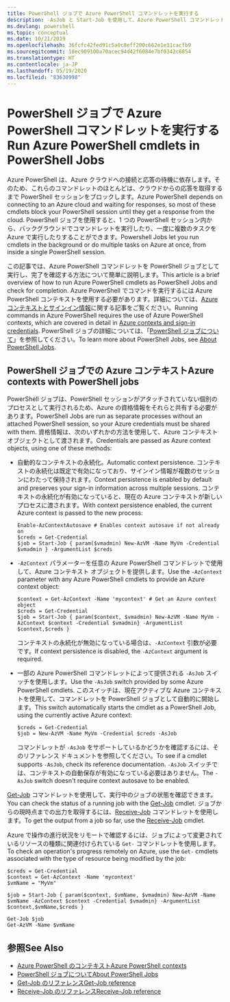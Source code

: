 ```yaml
---
title: PowerShell ジョブで Azure PowerShell コマンドレットを実行する
description: -AsJob と Start-Job を使用して、Azure PowerShell コマンドレットを並列で、またはバックグラウンド タスクとして実行する方法について説明します。
ms.devlang: powershell
ms.topic: conceptual
ms.date: 10/21/2019
ms.openlocfilehash: 36fcfc42fed91c5a0c8eff200c662e1e31cacfb9
ms.sourcegitcommit: 10ec909100a70acec94d42f6084e7bf0342c6854
ms.translationtype: HT
ms.contentlocale: ja-JP
ms.lasthandoff: 05/19/2020
ms.locfileid: "83630998"
---
```

# <a name="run-azure-powershell-cmdlets-in-powershell-jobs"></a><span data-ttu-id="4e2be-103">PowerShell ジョブで Azure PowerShell コマンドレットを実行する</span><span class="sxs-lookup"><span data-stu-id="4e2be-103">Run Azure PowerShell cmdlets in PowerShell Jobs</span></span>

<span data-ttu-id="4e2be-104">Azure PowerShell は、Azure クラウドへの接続と応答の待機に依存します。そのため、これらのコマンドレットのほとんどは、クラウドからの応答を取得するまで PowerShell セッションをブロックします。</span><span class="sxs-lookup"><span data-stu-id="4e2be-104">Azure PowerShell depends on connecting to an Azure cloud and waiting for responses, so most of these cmdlets block your PowerShell session until they get a response from the cloud.</span></span>
<span data-ttu-id="4e2be-105">PowerShell ジョブを使用すると、1 つの PowerShell セッション内から、バックグラウンドでコマンドレットを実行したり、一度に複数のタスクを Azure で実行したりすることができます。</span><span class="sxs-lookup"><span data-stu-id="4e2be-105">Powershell Jobs let you run cmdlets in the background or do multiple tasks on Azure at once, from inside a single PowerShell session.</span></span>

<span data-ttu-id="4e2be-106">この記事では、Azure PowerShell コマンドレットを PowerShell ジョブとして実行し、完了を確認する方法について簡単に説明します。</span><span class="sxs-lookup"><span data-stu-id="4e2be-106">This article is a brief overview of how to run Azure PowerShell cmdlets as PowerShell Jobs and check for completion.</span></span> <span data-ttu-id="4e2be-107">Azure PowerShell でコマンドを実行するには Azure PowerShell コンテキストを使用する必要があります。詳細については、[Azure コンテキストとサインイン情報](context-persistence.md)に関する記事をご覧ください。</span><span class="sxs-lookup"><span data-stu-id="4e2be-107">Running commands in Azure PowerShell requires the use of Azure PowerShell contexts, which are covered in detail in [Azure contexts and sign-in credentials](context-persistence.md).</span></span>
<span data-ttu-id="4e2be-108">PowerShell ジョブの詳細については、「[PowerShell ジョブについて](/powershell/module/microsoft.powershell.core/about/about_jobs)」を参照してください。</span><span class="sxs-lookup"><span data-stu-id="4e2be-108">To learn more about PowerShell Jobs, see [About PowerShell Jobs](/powershell/module/microsoft.powershell.core/about/about_jobs).</span></span>

## <a name="azure-contexts-with-powershell-jobs"></a><span data-ttu-id="4e2be-109">PowerShell ジョブでの Azure コンテキスト</span><span class="sxs-lookup"><span data-stu-id="4e2be-109">Azure contexts with PowerShell jobs</span></span>

<span data-ttu-id="4e2be-110">PowerShell ジョブは、PowerShell セッションがアタッチされていない個別のプロセスとして実行されるため、Azure の資格情報をそれらと共有する必要があります。</span><span class="sxs-lookup"><span data-stu-id="4e2be-110">PowerShell Jobs are run as separate processes without an attached PowerShell session, so your Azure credentials must be shared with them.</span></span> <span data-ttu-id="4e2be-111">資格情報は、次のいずれかの方法を使用して、Azure コンテキスト オブジェクトとして渡されます。</span><span class="sxs-lookup"><span data-stu-id="4e2be-111">Credentials are passed as Azure context objects, using one of these methods:</span></span>

* <span data-ttu-id="4e2be-112">自動的なコンテキストの永続化。</span><span class="sxs-lookup"><span data-stu-id="4e2be-112">Automatic context persistence.</span></span> <span data-ttu-id="4e2be-113">コンテキストの永続化は既定で有効になっており、サインイン情報が複数のセッションにわたって保持されます。</span><span class="sxs-lookup"><span data-stu-id="4e2be-113">Context persistence is enabled by default and preserves your sign-in information across multiple sessions.</span></span> <span data-ttu-id="4e2be-114">コンテキストの永続化が有効になっていると、現在の Azure コンテキストが新しいプロセスに渡されます。</span><span class="sxs-lookup"><span data-stu-id="4e2be-114">With context persistence enabled, the current Azure context is passed to the new process:</span></span>

  ```azurepowershell-interactive
  Enable-AzContextAutosave # Enables context autosave if not already on
  $creds = Get-Credential
  $job = Start-Job { param($vmadmin) New-AzVM -Name MyVm -Credential $vmadmin } -ArgumentList $creds
  ```

* <span data-ttu-id="4e2be-115">`-AzContext` パラメーターを任意の Azure PowerShell コマンドレットで使用して、Azure コンテキスト オブジェクトを提供します。</span><span class="sxs-lookup"><span data-stu-id="4e2be-115">Use the `-AzContext` parameter with any Azure PowerShell cmdlets to provide an Azure context object:</span></span>

  ```azurepowershell-interactive
  $context = Get-AzContext -Name 'mycontext' # Get an Azure context object
  $creds = Get-Credential
  $job = Start-Job { param($context, $vmadmin) New-AzVM -Name MyVm -AzContext $context -Credential $vmadmin} -ArgumentList $context,$creds }
  ```

  <span data-ttu-id="4e2be-116">コンテキストの永続化が無効になっている場合は、`-AzContext` 引数が必要です。</span><span class="sxs-lookup"><span data-stu-id="4e2be-116">If context persistence is disabled, the `-AzContext` argument is required.</span></span>

* <span data-ttu-id="4e2be-117">一部の Azure PowerShell コマンドレットによって提供される `-AsJob` スイッチを使用します。</span><span class="sxs-lookup"><span data-stu-id="4e2be-117">Use the `-AsJob` switch provided by some Azure PowerShell cmdlets.</span></span> <span data-ttu-id="4e2be-118">このスイッチは、現在アクティブな Azure コンテキストを使用して、コマンドレットを PowerShell ジョブとして自動的に開始します。</span><span class="sxs-lookup"><span data-stu-id="4e2be-118">This switch automatically starts the cmdlet as a PowerShell Job, using the currently active Azure context:</span></span>

  ```azurepowershell-interactive
  $creds = Get-Credential
  $job = New-AzVM -Name MyVm -Credential $creds -AsJob
  ```

  <span data-ttu-id="4e2be-119">コマンドレットが `-AsJob` をサポートしているかどうかを確認するには、そのリファレンス ドキュメントを参照してください。</span><span class="sxs-lookup"><span data-stu-id="4e2be-119">To see if a cmdlet supports `-AsJob`, check its reference documentation.</span></span> <span data-ttu-id="4e2be-120">`-AsJob` スイッチでは、コンテキストの自動保存が有効になっている必要はありません。</span><span class="sxs-lookup"><span data-stu-id="4e2be-120">The `-AsJob` switch doesn't require context autosave to be enabled.</span></span>

<span data-ttu-id="4e2be-121">[Get-Job](/powershell/module/microsoft.powershell.core/get-job) コマンドレットを使用して、実行中のジョブの状態を確認できます。</span><span class="sxs-lookup"><span data-stu-id="4e2be-121">You can check the status of a running job with the [Get-Job](/powershell/module/microsoft.powershell.core/get-job) cmdlet.</span></span> <span data-ttu-id="4e2be-122">ジョブからの現時点までの出力を取得するには、[Receive-Job](/powershell/module/microsoft.powershell.core/receive-job) コマンドレットを使用します。</span><span class="sxs-lookup"><span data-stu-id="4e2be-122">To get the output from a job so far, use the [Receive-Job](/powershell/module/microsoft.powershell.core/receive-job) cmdlet.</span></span>

<span data-ttu-id="4e2be-123">Azure で操作の進行状況をリモートで確認するには、ジョブによって変更されているリソースの種類に関連付けられている `Get-` コマンドレットを使用します。</span><span class="sxs-lookup"><span data-stu-id="4e2be-123">To check an operation's progress remotely on Azure, use the `Get-` cmdlets associated with the type of resource being modified by the job:</span></span>

```azurepowershell-interactive
$creds = Get-Credential
$context = Get-AzContext -Name 'mycontext'
$vmName = "MyVm"

$job = Start-Job { param($context, $vmName, $vmadmin) New-AzVM -Name $vmName -AzContext $context -Credential $vmadmin} -ArgumentList $context,$vmName,$creds }

Get-Job $job
Get-AzVM -Name $vmName
```

## <a name="see-also"></a><span data-ttu-id="4e2be-124">参照</span><span class="sxs-lookup"><span data-stu-id="4e2be-124">See Also</span></span>

* [<span data-ttu-id="4e2be-125">Azure PowerShell のコンテキスト</span><span class="sxs-lookup"><span data-stu-id="4e2be-125">Azure PowerShell contexts</span></span>](context-persistence.md)
* [<span data-ttu-id="4e2be-126">PowerShell ジョブについて</span><span class="sxs-lookup"><span data-stu-id="4e2be-126">About PowerShell Jobs</span></span>](/powershell/module/microsoft.powershell.core/about/about_jobs)
* [<span data-ttu-id="4e2be-127">Get-Job のリファレンス</span><span class="sxs-lookup"><span data-stu-id="4e2be-127">Get-Job reference</span></span>](/powershell/module/microsoft.powershell.core/get-job)
* [<span data-ttu-id="4e2be-128">Receive-Job のリファレンス</span><span class="sxs-lookup"><span data-stu-id="4e2be-128">Receive-Job reference</span></span>](/powershell/module/microsoft.powershell.core/receive-job)
